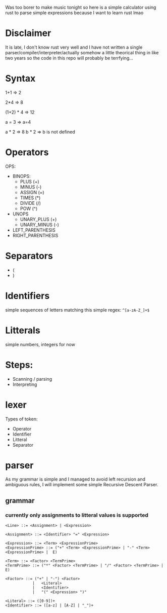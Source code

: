 Was too borer to make music tonight so here is a simple calculator using rust to parse simple expressions because I want to learn rust lmao

# Disclaimer
It is late, I don't know rust very well and I have not written a single parser/compiler/interpreter/actually somehow a little theorical thing in like two years so the code in this repo will probably be terrfying...

# Syntax
1+1 => 2

2*4 => 8

(1+2) * 4 => 12

a = 3 => a=4

a * 2 => 8
b * 2 => b is not defined

# Operators
OPS:
- BINOPS:
  - PLUS (+)
  - MINUS (-)
  - ASSIGN (=)
  - TIMES (*)
  - DIVIDE (/)
  - POW (^)
- UNOPS
  - UNARY_PLUS (+)
  - UNARY_MINUS (-)
- LEFT_PARENTHESIS
- RIGHT_PARENTHESIS

# Separators
- (
- )

# Identifiers
simple sequences of letters matching this simple regex: `^[a-zA-Z_]+$`

# Litterals
simple numbers, integers for now

# Steps:
- Scanning / parsing
- Interpreting

# lexer
Types of token:
- Operator
- Identifier
- Litteral
- Separator

# parser
As my grammar is simple and I managed to avoid left recursion and ambiguous rules, I will implement some simple Recursive Descent Parser.
## grammar
### currently only assignments to litteral values is supported
```
<Line> ::= <Assignment> | <Expression>

<Assignment> ::= <Identifier> "=" <Expression> 

<Expression> ::= <Term> <ExpressionPrime>
<ExpressionPrime> ::= ("+" <Term> <ExpressionPrime> | "-" <Term> <ExpressionPrime> |  E)

<Term> ::= <Factor> <TermPrime>
<TermPrime> ::= ("*" <Factor> <TermPrime> | "/" <Factor> <TermPrime> |  E)

<Factor> ::= ("+" | "-") <Factor> 
			|	<Literal> 
			|	<Identifier> 
			|	"(" <Expression> ")" 

<Literal> ::= ([0-9])+
<Identifier> ::= ([a-z] | [A-Z] | "_")+
```